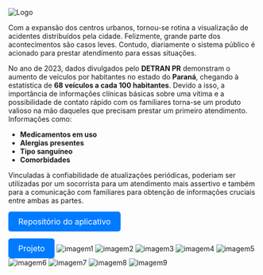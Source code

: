 ![Logo](images/docs2.png)

Com a expansão dos centros urbanos, tornou-se rotina a visualização de acidentes distribuídos pela cidade. Felizmente, grande parte dos acontecimentos são casos leves. Contudo, diariamente o sistema público é acionado para prestar atendimento para essas situações.

No ano de 2023, dados divulgados pelo **DETRAN PR** demonstram o aumento de veículos por habitantes no estado do **Paraná**, chegando à estatística de **68 veículos a cada 100 habitantes**. Devido a isso, a importância de informações clínicas básicas sobre uma vítima e a possibilidade de contato rápido com os familiares torna-se um produto valioso na mão daqueles que precisam prestar um primeiro atendimento. Informações como:

- **Medicamentos em uso**
- **Alergias presentes**
- **Tipo sanguíneo**
- **Comorbidades**

Vinculadas à confiabilidade de atualizações periódicas, poderiam ser utilizadas por um socorrista para um atendimento mais assertivo e também para a comunicação com familiares para obtenção de informações cruciais entre ambas as partes.

<a href="https://github.com/KelenX/Emergency---Connect" style="display: inline-block; padding: 10px 20px; font-size: 16px; color: white; background-color: #007bff; border-radius: 5px; text-decoration: none;">Repositório do aplicativo</a>

<a href="https://github.com/KelenX/Emergency---Connect/blob/main/projeto/projeto.pdf" style="display: inline-block; padding: 10px 20px; font-size: 16px; color: white; background-color: #007bff; border-radius: 5px; text-decoration: none;">Projeto</a>
![imagem1](images/image1.jpg)
![imagem2](images/image2.jpg)
![imagem3](images/imagem3.png)
![imagem4](images/imagem9.png)
![imagem5](images/imagem4.png)
![imagem6](images/imagem5.png)
![imagem7](images/imagem6.png)
![imagem8](images/imagem7.png)
![imagem9](images/imagem8.png)





